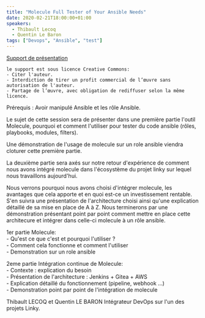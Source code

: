 ```yaml
---
title: "Molecule Full Tester of Your Ansible Needs"
date: 2020-02-21T18:00:00+01:00
speakers:
  - Thibault Lecoq
  - Quentin Le Baron
tags: ["Devops", "Ansible", "test"]
---
```


<a href="/pdf/Molecule_full_tester_of_your_need.pdf" target="\_blank">Support de présentation</a> 
 
```
le support est sous licence Creative Commons:
- Citer l'auteur.
- Interdiction de tirer un profit commercial de l’œuvre sans autorisation de l'auteur.
- Partage de l’œuvre, avec obligation de rediffuser selon la même licence.
```  
Prérequis : Avoir manipulé Ansible et les rôle Ansible.

Le sujet de cette session sera de présenter dans une première partie l'outil Molecule, pourquoi et comment l'utiliser pour tester du code ansible (rôles, playbooks, modules, filters).

Une démonstration de l'usage de molecule sur un role ansible viendra cloturer cette première partie.

La deuxième partie sera axés sur notre retour d'expérience de comment nous avons intégré molecule dans l'écosystème du projet linky sur lequel nous travaillons aujourd'hui.

Nous verrons pourquoi nous avons choisi d'intégrer molecule, les avantages que cela apporte et en quoi est-ce un investissement rentable. S'en suivra une présentation de l'architecture choisi ainsi qu'une explication détaillé de sa mise en place de A à Z.
Nous terminerons par une démonstration présentant point par point comment mettre en place cette architecure et intégrer dans celle-ci molecule à un rôle ansible.

1er partie Molecule:  
    - Qu'est ce que c'est et pourquoi l'utiliser ?  
    - Comment cela fonctionne et comment l'utiliser  
    - Demonstration sur un role ansible  

2eme partie Intégration continue de Molecule:  
    - Contexte : explication du besoin  
    - Présentation de l'architecture : Jenkins + Gitea + AWS  
    - Explication détaillé du fonctionnement (pipeline, webhook ...)  
    - Demonstration point par point de l'intégration de molecule  

Thibault LECOQ et Quentin LE BARON Intégrateur DevOps sur l'un des projets Linky.